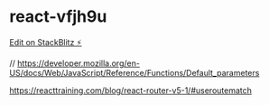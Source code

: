 # react-vfjh9u

[Edit on StackBlitz ⚡️](https://stackblitz.com/edit/react-vfjh9u)

// https://developer.mozilla.org/en-US/docs/Web/JavaScript/Reference/Functions/Default_parameters


https://reacttraining.com/blog/react-router-v5-1/#useroutematch
